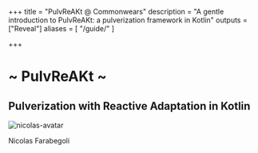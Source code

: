 +++
title = "PulvReAKt @ Commonwears"
description = "A gentle introduction to PulvReAKt: a pulverization framework in Kotlin"
outputs = ["Reveal"]
aliases = [
    "/guide/"
]

+++

# ~ PulvReAKt ~

## Pulverization with Reactive Adaptation in Kotlin

<p class="avatar-container">
  <img class="avatar" src="https://avatars.githubusercontent.com/u/11615611?v=4" alt="nicolas-avatar">
</p>
Nicolas Farabegoli